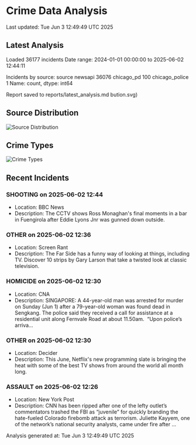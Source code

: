 # Crime Data Analysis
Last updated: Tue Jun  3 12:49:49 UTC 2025

## Latest Analysis

Loaded 36177 incidents
Date range: 2024-01-01 00:00:00 to 2025-06-02 12:44:11

Incidents by source:
source
newsapi           36076
chicago_pd          100
chicago_police        1
Name: count, dtype: int64

Report saved to reports/latest_analysis.md
bution.svg)

## Source Distribution
![Source Distribution](images/source_distribution.svg)

## Crime Types
![Crime Types](images/crime_types.svg)

## Recent Incidents

### SHOOTING on 2025-06-02 12:44
- Location: BBC News
- Description: The CCTV shows Ross Monaghan's final moments in a bar in Fuengirola after Eddie Lyons Jnr was gunned down outside.


### OTHER on 2025-06-02 12:36
- Location: Screen Rant
- Description: The Far Side has a funny way of looking at things, including TV. Discover 10 strips by Gary Larson that take a twisted look at classic television.


### HOMICIDE on 2025-06-02 12:30
- Location: CNA
- Description: SINGAPORE: A 44-year-old man was arrested for murder on Sunday (Jun 1) after a 79-year-old woman was found dead in Sengkang. The police said they received a call for assistance at a residential unit along Fernvale Road at about 11.50am.  “Upon police’s arriva…


### OTHER on 2025-06-02 12:30
- Location: Decider
- Description: This June, Netflix's new programming slate is bringing the heat with some of the best TV shows from around the world all month long.


### ASSAULT on 2025-06-02 12:26
- Location: New York Post
- Description: CNN has been ripped after one of the lefty outlet’s commentators trashed the FBI as “juvenile” for quickly branding the hate-fueled Colorado firebomb attack as terrorism. Juliette Kayyem, one of the network’s national security analysts, came under fire after …

Analysis generated at: Tue Jun  3 12:49:49 UTC 2025
